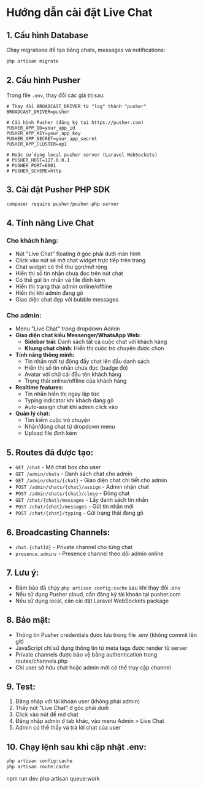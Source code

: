 # Hướng dẫn cài đặt Live Chat

## 1. Cấu hình Database
Chạy migrations để tạo bảng chats, messages và notifications:
```bash
php artisan migrate
```

## 2. Cấu hình Pusher
Trong file `.env`, thay đổi các giá trị sau:

```env
# Thay đổi BROADCAST_DRIVER từ "log" thành "pusher"
BROADCAST_DRIVER=pusher

# Cấu hình Pusher (đăng ký tại https://pusher.com)
PUSHER_APP_ID=your_app_id
PUSHER_APP_KEY=your_app_key
PUSHER_APP_SECRET=your_app_secret
PUSHER_APP_CLUSTER=ap1

# Hoặc sử dụng local pusher server (Laravel WebSockets)
# PUSHER_HOST=127.0.0.1
# PUSHER_PORT=6001
# PUSHER_SCHEME=http
```

## 3. Cài đặt Pusher PHP SDK
```bash
composer require pusher/pusher-php-server
```

## 4. Tính năng Live Chat

### Cho khách hàng:
- Nút "Live Chat" floating ở góc phải dưới màn hình
- Click vào nút sẽ mở chat widget trực tiếp trên trang
- Chat widget có thể thu gọn/mở rộng
- Hiển thị số tin nhắn chưa đọc trên nút chat
- Có thể gửi tin nhắn và file đính kèm
- Hiển thị trạng thái admin online/offline
- Hiển thị khi admin đang gõ
- Giao diện chat đẹp với bubble messages

### Cho admin:
- Menu "Live Chat" trong dropdown Admin
- **Giao diện chat kiểu Messenger/WhatsApp Web:**
  + **Sidebar trái**: Danh sách tất cả cuộc chat với khách hàng
  + **Khung chat chính**: Hiển thị cuộc trò chuyện được chọn
- **Tính năng thông minh:**
  + Tin nhắn mới tự động đẩy chat lên đầu danh sách
  + Hiển thị số tin nhắn chưa đọc (badge đỏ)
  + Avatar với chữ cái đầu tên khách hàng
  + Trạng thái online/offline của khách hàng
- **Realtime features:**
  + Tin nhắn hiển thị ngay lập tức
  + Typing indicator khi khách đang gõ
  + Auto-assign chat khi admin click vào
- **Quản lý chat:**
  + Tìm kiếm cuộc trò chuyện
  + Nhận/đóng chat từ dropdown menu
  + Upload file đính kèm

## 5. Routes đã được tạo:
- `GET /chat` - Mở chat box cho user
- `GET /admin/chats` - Danh sách chat cho admin
- `GET /admin/chats/{chat}` - Giao diện chat chi tiết cho admin
- `POST /admin/chats/{chat}/assign` - Admin nhận chat
- `POST /admin/chats/{chat}/close` - Đóng chat
- `GET /chat/{chat}/messages` - Lấy danh sách tin nhắn
- `POST /chat/{chat}/messages` - Gửi tin nhắn mới
- `POST /chat/{chat}/typing` - Gửi trạng thái đang gõ

## 6. Broadcasting Channels:
- `chat.{chatId}` - Private channel cho từng chat
- `presence.admins` - Presence channel theo dõi admin online

## 7. Lưu ý:
- Đảm bảo đã chạy `php artisan config:cache` sau khi thay đổi .env
- Nếu sử dụng Pusher cloud, cần đăng ký tài khoản tại pusher.com
- Nếu sử dụng local, cần cài đặt Laravel WebSockets package

## 8. Bảo mật:
- Thông tin Pusher credentials được lưu trong file .env (không commit lên git)
- JavaScript chỉ sử dụng thông tin từ meta tags được render từ server
- Private channels được bảo vệ bằng authentication trong routes/channels.php
- Chỉ user sở hữu chat hoặc admin mới có thể truy cập channel

## 9. Test:
1. Đăng nhập với tài khoản user (không phải admin)
2. Thấy nút "Live Chat" ở góc phải dưới
3. Click vào nút để mở chat
4. Đăng nhập admin ở tab khác, vào menu Admin > Live Chat
5. Admin có thể thấy và trả lời chat của user

## 10. Chạy lệnh sau khi cập nhật .env:
```bash
php artisan config:cache
php artisan route:cache
```
npm run dev
php artisan queue:work